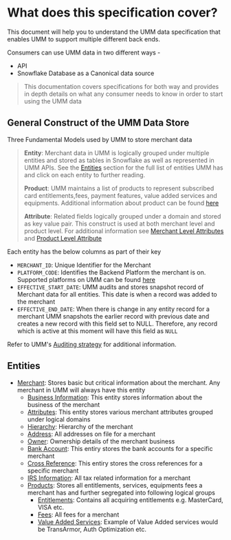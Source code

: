 # What does this specification cover?

This document will help you to understand the UMM data specification that enables UMM to support multiple different back ends.

Consumers can use UMM data in two different ways -

* API
* Snowflake Database as a Canonical data source

> This documentation covers specifications for both way and provides in depth details on what any consumer needs to know in order to start using the UMM data

## General Construct of the UMM Data Store

Three Fundamental Models used by UMM to store merchant data

> **Entity**: Merchant data in UMM is logically grouped under multiple entities and stored as tables in Snowflake as well as represented in UMM APIs. See the [Entities](#entities) section for the full list of entities UMM has and click on each entity to further reading.
>
> **Product**: UMM maintains a list of products to represent subscribed card entitlements,fees, payment features, value added services and equipments. Additional information about product can be found [here](?path=docs/specification/merchant/merchantProduct.md)
>
> **Attribute**: Related fields logically grouped under a domain and stored as key value pair. This construct is used at both merchant level and product level. For additional information see [Merchant Level Attributes](?path=docs/specification/merchant/merchantAttributes.md) and [Product Level Attribute](?path=docs/specification/merchant/merchantProductAttributes.md)

Each entity has the below columns as part of their key

* `MERCHANT_ID`: Unique Identifier for the Merchant
* `PLATFORM_CODE`: Identifies the Backend Platform the merchant is on. Supported platforms on UMM can be found [here](?path=docs/specification/supportedPlatforms.md)
* `EFFECTIVE_START_DATE`: UMM audits and stores snapshot record of Merchant data for all entities. This date is when a record was added to the merchant
* `EFFECTIVE_END_DATE`: When there is change in any entity record for a merchant UMM snapshots the earlier record with previous date and creates a new record with this field set to NULL. Therefore, any record which is active at this moment will have this field as `NULL`

Refer to UMM's [Auditing strategy](?path=docs/specification/merchant/merchantAuditing.md) for additional information.

## Entities

* [Merchant](?path=docs/specification/merchant/merchant.md): Stores basic but critical information about the merchant. Any merchant in UMM will always have this entity
  * [Business Information](?path=docs/specification/merchant/merchantBusinessInformation.md): This entity stores information about the business of the merchant
  * [Attributes](?path=docs/specification/merchant/merchantAttributes.md): This entity stores various merchant attributes grouped under logical domains
  * [Hierarchy](?path=docs/specification/merchant/MerchantHierarchy.md): Hierarchy of the merchant
  * [Address](?path=docs/specification/merchant/MerchantAddress.md): All addresses on file for a merchant
  * [Owner](?path=docs/specification/merchant/MerchantOwner.md): Ownership details of the merchant business
  * [Bank Account](?path=docs/specification/merchant/MerchantBankAccount.md): This entiry stores the bank accounts for a specific merchant
  * [Cross Reference](?path=docs/specification/merchant/Merchant_Xref.md): This entiry stores the cross references for a specific merchant
  * [IRS Information](?path=docs/specification/merchant/Tax_Adtnl_Data_US.md): All tax related information for a merchant
  * [Products](?path=docs/specification/merchant/merchantProduct.md): Stores all entitlements, services, equipments fees a merchant has and further segregated into following logical groups
    * [Entitlements](?path=docs/specification/merchant/merchantProduct.md): Contains all acquiring entitlements e.g. MasterCard, VISA etc.
    * [Fees](?path=docs/specification/merchant/merchantProduct.md): All fees for a merchant
    * [Value Added Services](?path=docs/specification/merchant/merchantProduct.md): Example of Value Added services would be TransArmor, Auth Optimization etc.

